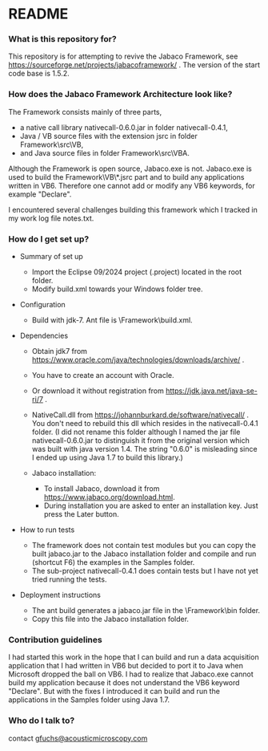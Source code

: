 # README #

### What is this repository for? ###

This repository is for attempting to revive the Jabaco Framework, see https://sourceforge.net/projects/jabacoframework/ .
The version of the start code base is 1.5.2.

### How does the Jabaco Framework Architecture look like? ###

The Framework consists mainly of three parts, 
* a native call library nativecall-0.6.0.jar in folder nativecall-0.4.1,
* Java / VB source files with the extension jsrc in folder Framework\src\VB,
* and Java source files in folder Framework\src\VBA.

Although the Framework is open source, Jabaco.exe is not. Jabaco.exe is used to build the Framework\VB\\*.jsrc part
and to build any applications written in VB6. Therefore one cannot add or modify any VB6 keywords, for example "Declare".

I encountered several challenges building this framework which I tracked in my work log file notes.txt.

### How do I get set up? ###

* Summary of set up
    * Import the Eclipse 09/2024 project (.project) located in the root folder.
    * Modify build.xml towards your Windows folder tree.

* Configuration
	* Build with jdk-7. Ant file is <root folder>\Framework\build.xml.

* Dependencies
    * Obtain jdk7 from https://www.oracle.com/java/technologies/downloads/archive/ .
    * You have to create an account with Oracle.
    * Or download it without registration from https://jdk.java.net/java-se-ri/7 .
    * NativeCall.dll from https://johannburkard.de/software/nativecall/ .
      You don't need to rebuild this dll which resides in the nativecall-0.4.1 folder.
	  (I did not rename this folder although I named the jar file nativecall-0.6.0.jar
	  to distinguish it from the original version which was built with java version 1.4.
	  The string "0.6.0" is misleading since I ended up using Java 1.7 to build this library.)

    * Jabaco installation:
        * To install Jabaco, download it from https://www.jabaco.org/download.html.
        * During installation you are asked to enter an installation key. Just press the Later button.

* How to run tests
    * The framework does not contain test modules but you can copy the built jabaco.jar to the
	  Jabaco installation folder and compile and run (shortcut F6) the examples in the Samples folder.
    * The sub-project nativecall-0.4.1 does contain tests but I have not yet tried running the tests.

* Deployment instructions
    * The ant build generates a jabaco.jar file in the <root folder>\Framework\bin folder.
    * Copy this file into the Jabaco installation folder.

### Contribution guidelines ###

I had started this work in the hope that I can build and run a data acquisition application that I
had written in VB6 but decided to port it to Java when Microsoft dropped the ball on VB6. I had to realize that
Jabaco.exe cannot build my application because it does not understand the VB6 keyword "Declare".
But with the fixes I introduced it can build and run the applications in the Samples folder using Java 1.7.


### Who do I talk to? ###

contact gfuchs@acousticmicroscopy.com
